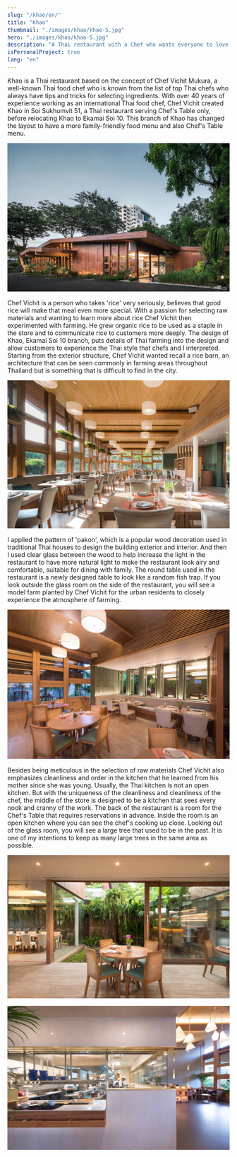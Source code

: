 ```yaml
---
slug: "/khao/en/"
title: "Khao"
thumbnail: "./images/khao/khao-5.jpg"
hero: "./images/khao/khao-5.jpg"
description: "A Thai restaurant with a Chef who wants everyone to love rice."
isPersonalProject: true
lang: "en"
---
```


Khao is a Thai restaurant based on the concept of Chef Vichit Mukura, a
well-known Thai food chef who is known from the list of top Thai chefs
who always have tips and tricks for selecting ingredients. With over 40
years of experience working as an international Thai food chef, Chef
Vichit created Khao in Soi Sukhumvit 51, a Thai restaurant serving
Chef&#39;s Table only, before relocating Khao to Ekamai Soi 10. This branch
of Khao has changed the layout to have a more family-friendly food
menu and also Chef&#39;s Table menu.

![Khao](./images/khao/khao.jpg)

Chef Vichit is a person who takes &#39;rice&#39; very seriously, believes that good
rice will make that meal even more special. With a passion for selecting
raw materials and wanting to learn more about rice Chef Vichit then
experimented with farming. He grew organic rice to be used as a staple
in the store and to communicate rice to customers more deeply. The
design of Khao, Ekamai Soi 10 branch, puts details of Thai farming into
the design and allow customers to experience the Thai style that chefs
and I interpreted. Starting from the exterior structure, Chef Vichit wanted
recall a rice barn, an architecture that can be seen commonly in farming
areas throughout Thailand but is something that is difficult to find in the
city.

![Khao 2](./images/khao/khao-2.jpg)

I applied the pattern of &#39;pakon&#39;, which is a popular wood decoration used in traditional Thai houses to design the building exterior and interior. And then I used clear glass between the wood to help increase the light in the restaurant to have more natural light to make the
restaurant look airy and comfortable, suitable for dining with family. The
round table used in the restaurant is a newly designed table to look like
a random fish trap. If you look outside the glass room on the side of the
restaurant, you will see a model farm planted by Chef Vichit for the
urban residents to closely experience the atmosphere of farming.

![Khao 3](./images/khao/khao-3.jpg)

Besides being meticulous in the selection of raw materials Chef Vichit
also emphasizes cleanliness and order in the kitchen that he learned
from his mother since she was young. Usually, the Thai kitchen is not an
open kitchen. But with the uniqueness of the cleanliness and cleanliness
of the chef, the middle of the store is designed to be a kitchen that sees
every nook and cranny of the work. The back of the restaurant is a room
for the Chef&#39;s Table that requires reservations in advance. Inside the
room is an open kitchen where you can see the chef&#39;s cooking up close.
Looking out of the glass room, you will see a large tree that used to be in
the past. It is one of my intentions to keep as many large trees in the
same area as possible.

![Khao 4](./images/khao/khao-4.jpg)

![Khao 6](./images/khao/khao-6.jpg)
